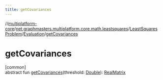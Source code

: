 ```yaml
---
title: getCovariances
---
```

//[multiplatform-core](../../../../index.html)/[net.graphmasters.multiplatform.core.math.leastsquares](../../index.html)/[LeastSquaresProblem](../index.html)/[Evaluation](index.html)/[getCovariances](get-covariances.html)



# getCovariances



[common]\
abstract fun [getCovariances](get-covariances.html)(threshold: [Double](https://kotlinlang.org/api/latest/jvm/stdlib/kotlin/-double/index.html)): [RealMatrix](../../../net.graphmasters.multiplatform.core.math.linear/-real-matrix/index.html)




